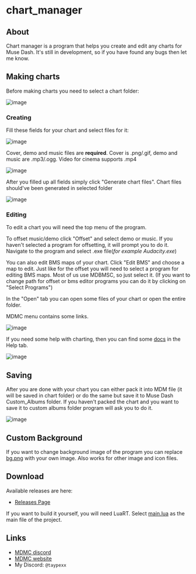 # chart_manager

## About

Chart manager is a program that helps you create and edit any charts for Muse Dash. It's still in development, so if you have found any bugs then let me know.

## Making charts

Before making charts you need to select a chart folder:

![image](https://github.com/taypexx/chart_manager/assets/102821080/ca4af372-8f9d-49f2-a23a-5a845f484460)

### Creating

Fill these fields for your chart and select files for it:

![image](https://github.com/taypexx/chart_manager/assets/102821080/b56d7881-c8a7-4280-9d96-87b2769b8695)

Cover, demo and music files are __required__. Cover is .png/.gif, demo and music are .mp3/.ogg. Video for cinema supports .mp4

![image](https://github.com/taypexx/chart_manager/assets/102821080/bbbe65ea-343c-4bb8-a049-4f8d2c92ed3b)

After you filled up all fields simply click "Generate chart files". Chart files should've been generated in selected folder

![image](https://github.com/taypexx/chart_manager/assets/102821080/0cc015ae-bf9b-4f9e-a523-09b621033ab3)

### Editing

To edit a chart you will need the top menu of the program. 

To offset music/demo click "Offset" and select demo or music.
If you haven't selected a program for offsetting, it will prompt you to do it. 
Navigate to the program and select .exe file(*for example Audacity.exe*)

You can also edit BMS maps of your chart. Click "Edit BMS" and choose a map to edit.
Just like for the offset you will need to select a program for editing BMS maps.
Most of us use MDBMSC, so just select it.
(If you want to change path for offset or bms editor programs you can do it by clicking on "Select Programs")

In the "Open" tab you can open some files of your chart or open the entire folder.

MDMC menu contains some links.

![image](https://github.com/taypexx/chart_manager/assets/102821080/f65a8e18-3ca5-4577-9f63-40dcaae509f4)

If you need some help with charting, then you can find some [docs](https://github.com/taypexx/chart_manager/tree/main/assets) in the Help tab.

![image](https://github.com/taypexx/chart_manager/assets/102821080/eadd5b70-8df7-4216-b374-d650b4f6c73b)

## Saving

After you are done with your chart you can either pack it into MDM file
(it will be saved in chart folder) or do the same but save it to Muse Dash 
Custom_Albums folder.
If you haven't packed the chart and you want to save it to custom albums folder
program will ask you to do it.

![image](https://github.com/taypexx/chart_manager/assets/102821080/ff3bff43-7f79-456b-ab3f-b5ed716911ef)

## Custom Background

If you want to change background image of the program you can replace [bg.png](https://github.com/taypexx/chart_manager/blob/main/assets/bg.png)
with your own image. Also works for other image and icon files.

## Download

Available releases are here:

* [Releases Page](https://github.com/taypexx/chart_manager/releases/)

If you want to build it yourself, you will need LuaRT.
Select [main.lua](https://github.com/taypexx/chart_manager/blob/main/main.lua) as the main file of the project.

## Links

* [MDMC discord](https://discord.gg/mdmc/)
* [MDMC website](https://mdmc.moe/)
* My Discord: `@taypexx`
